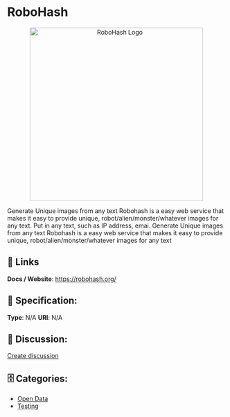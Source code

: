 # RoboHash
<p align="center">
    <img width="400" src="https://raw.githubusercontent.com/apis-list/apis-list/main/apis/robohash/logo_256x256.png" alt="RoboHash Logo"/>
</p>

Generate Unique images from any text Robohash is a easy web service that makes it easy to provide unique, robot/alien/monster/whatever images for any text.  Put in any text, such as IP address, emai. Generate Unique images from any text Robohash is a easy web service that makes it easy to provide unique, robot/alien/monster/whatever images for any text

##  🔗 Links
**Docs / Website**: https://robohash.org/

## 🧬 Specification:
**Type**:  N/A 
**URI**:  N/A 

## 💬 Discussion:
[Create discussion](https://github.com/apis-list/apis-list/discussions/new)

## 🗄️ Categories:
- [Open Data](https://github.com/apis-list/apis-list#open-data)
- [Testing](https://github.com/apis-list/apis-list#testing)



